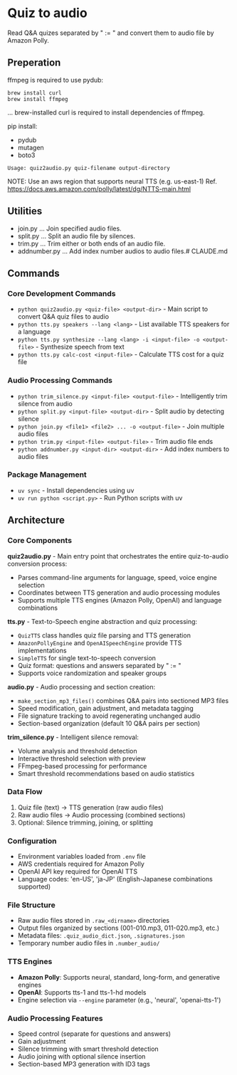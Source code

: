 # Quiz to audio

Read Q&A quizes separated by " := " and convert them to audio file by Amazon Polly.

## Preperation

ffmpeg is required to use pydub:

```
brew install curl
brew install ffmpeg
```

... brew-installed curl is required to install dependencies of ffmpeg.

pip install:
- pydub
- mutagen
- boto3

```
Usage: quiz2audio.py quiz-filename output-directory
```

NOTE: Use an aws region that supports neural TTS (e.g. us-east-1)
Ref. <https://docs.aws.amazon.com/polly/latest/dg/NTTS-main.html>

## Utilities
- join.py ... Join specified audio files.
- split.py ... Split an audio file by silences.
- trim.py ... Trim either or both ends of an audio file.
- addnumber.py ... Add index number audios to audio files.# CLAUDE.md

## Commands

### Core Development Commands
- `python quiz2audio.py <quiz-file> <output-dir>` - Main script to convert Q&A quiz files to audio
- `python tts.py speakers --lang <lang>` - List available TTS speakers for a language
- `python tts.py synthesize --lang <lang> -i <input-file> -o <output-file>` - Synthesize speech from text
- `python tts.py calc-cost <input-file>` - Calculate TTS cost for a quiz file

### Audio Processing Commands
- `python trim_silence.py <input-file> <output-file>` - Intelligently trim silence from audio
- `python split.py <input-file> <output-dir>` - Split audio by detecting silence
- `python join.py <file1> <file2> ... -o <output-file>` - Join multiple audio files
- `python trim.py <input-file> <output-file>` - Trim audio file ends
- `python addnumber.py <input-dir> <output-dir>` - Add index numbers to audio files

### Package Management
- `uv sync` - Install dependencies using uv
- `uv run python <script.py>` - Run Python scripts with uv

## Architecture

### Core Components

**quiz2audio.py** - Main entry point that orchestrates the entire quiz-to-audio conversion process:
- Parses command-line arguments for language, speed, voice engine selection
- Coordinates between TTS generation and audio processing modules
- Supports multiple TTS engines (Amazon Polly, OpenAI) and language combinations

**tts.py** - Text-to-Speech engine abstraction and quiz processing:
- `QuizTTS` class handles quiz file parsing and TTS generation
- `AmazonPollyEngine` and `OpenAISpeechEngine` provide TTS implementations
- `SimpleTTS` for single text-to-speech conversion
- Quiz format: questions and answers separated by " := "
- Supports voice randomization and speaker groups

**audio.py** - Audio processing and section creation:
- `make_section_mp3_files()` combines Q&A pairs into sectioned MP3 files
- Speed modification, gain adjustment, and metadata tagging
- File signature tracking to avoid regenerating unchanged audio
- Section-based organization (default 10 Q&A pairs per section)

**trim_silence.py** - Intelligent silence removal:
- Volume analysis and threshold detection
- Interactive threshold selection with preview
- FFmpeg-based processing for performance
- Smart threshold recommendations based on audio statistics

### Data Flow
1. Quiz file (text) → TTS generation (raw audio files)
2. Raw audio files → Audio processing (combined sections)
3. Optional: Silence trimming, joining, or splitting

### Configuration
- Environment variables loaded from `.env` file
- AWS credentials required for Amazon Polly
- OpenAI API key required for OpenAI TTS
- Language codes: 'en-US', 'ja-JP' (English-Japanese combinations supported)

### File Structure
- Raw audio files stored in `.raw_<dirname>` directories
- Output files organized by sections (001-010.mp3, 011-020.mp3, etc.)
- Metadata files: `.quiz_audio_dict.json`, `.signatures.json`
- Temporary number audio files in `.number_audio/`

### TTS Engines
- **Amazon Polly**: Supports neural, standard, long-form, and generative engines
- **OpenAI**: Supports tts-1 and tts-1-hd models
- Engine selection via `--engine` parameter (e.g., 'neural', 'openai-tts-1')

### Audio Processing Features
- Speed control (separate for questions and answers)
- Gain adjustment
- Silence trimming with smart threshold detection
- Audio joining with optional silence insertion
- Section-based MP3 generation with ID3 tags